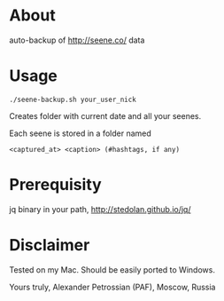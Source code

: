 # About
auto-backup of http://seene.co/ data

# Usage
`./seene-backup.sh your_user_nick`

Creates folder with current date and all your seenes.

Each seene is stored in a folder named 

`<captured_at> <caption> (#hashtags, if any)`

# Prerequisity
jq binary in your path, http://stedolan.github.io/jq/

# Disclaimer
Tested on my Mac.
Should be easily ported to Windows.

Yours truly,
Alexander Petrossian (PAF), Moscow, Russia
